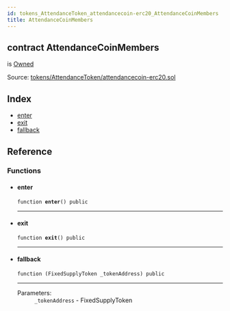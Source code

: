 ```yaml
---
id: tokens_AttendanceToken_attendancecoin-erc20_AttendanceCoinMembers
title: AttendanceCoinMembers
---
```


<div class="contract-doc"><div class="contract"><h2 class="contract-header"><span class="contract-kind">contract</span> AttendanceCoinMembers</h2><p class="base-contracts"><span>is</span> <a href="tokens_AttendanceToken_attendancecoin-erc20_Owned.html">Owned</a></p><div class="source">Source: <a href="https://github.com/FriendlyUser/solidity-smart-contracts//blob/v0.1.0/contracts/tokens/AttendanceToken/attendancecoin-erc20.sol" target="_blank">tokens/AttendanceToken/attendancecoin-erc20.sol</a></div></div><div class="index"><h2>Index</h2><ul><li><a href="tokens_AttendanceToken_attendancecoin-erc20_AttendanceCoinMembers.html#enter">enter</a></li><li><a href="tokens_AttendanceToken_attendancecoin-erc20_AttendanceCoinMembers.html#exit">exit</a></li><li><a href="tokens_AttendanceToken_attendancecoin-erc20_AttendanceCoinMembers.html#">fallback</a></li></ul></div><div class="reference"><h2>Reference</h2><div class="functions"><h3>Functions</h3><ul><li><div class="item function"><span id="enter" class="anchor-marker"></span><h4 class="name">enter</h4><div class="body"><code class="signature">function <strong>enter</strong><span>() </span><span>public </span></code><hr/></div></div></li><li><div class="item function"><span id="exit" class="anchor-marker"></span><h4 class="name">exit</h4><div class="body"><code class="signature">function <strong>exit</strong><span>() </span><span>public </span></code><hr/></div></div></li><li><div class="item function"><span id="fallback" class="anchor-marker"></span><h4 class="name">fallback</h4><div class="body"><code class="signature">function <strong></strong><span>(FixedSupplyToken _tokenAddress) </span><span>public </span></code><hr/><dl><dt><span class="label-parameters">Parameters:</span></dt><dd><div><code>_tokenAddress</code> - FixedSupplyToken</div></dd></dl></div></div></li></ul></div></div></div>
